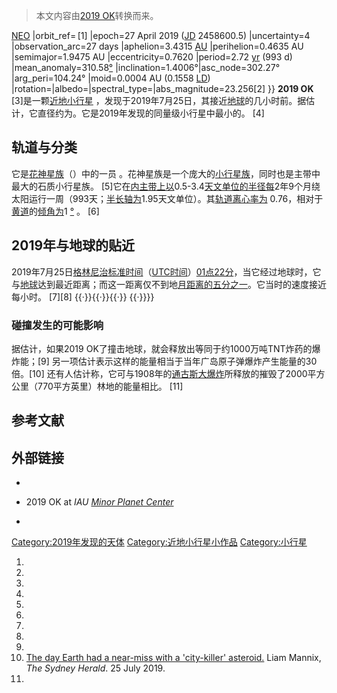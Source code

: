 > 本文内容由[2019 OK](https://zh.wikipedia.org/wiki/2019_OK)转换而来。


[NEO](https://zh.wikipedia.org/wiki/Near-Earth_object "wikilink") |orbit_ref= \[1\] |epoch=27 April 2019 ([JD](https://zh.wikipedia.org/wiki/Julian_day "wikilink") 2458600.5) |uncertainty=4 |observation_arc=27 days |aphelion=3.4315 [AU](https://zh.wikipedia.org/wiki/Astronomical_unit "wikilink") |perihelion=0.4635 AU |semimajor=1.9475 AU |eccentricity=0.7620 |period=2.72 [yr](https://zh.wikipedia.org/wiki/Julian_year_\(astronomy\) "wikilink") (993 d) |mean_anomaly=310.58[°](https://zh.wikipedia.org/wiki/Degree_\(angle\) "wikilink") |inclination=1.4006°|asc_node=302.27° |arg_peri=104.24° |moid=0.0004 AU (0.1558 [LD](https://zh.wikipedia.org/wiki/Lunar_distance_\(astronomy\) "wikilink")) |rotation=|albedo=|spectral_type=|abs_magnitude=23.256\[2\] }} **2019 OK** \[3\]是一颗[近地小行星](../Page/近地天体.md "wikilink") ，发现于2019年7月25日，其接近[地球](../Page/地球.md "wikilink")的几小时前。据估计，它直径约为。它是2019年发现的同量级小行星中最小的。 \[4\]

## 轨道与分类

它是[花神星族](../Page/花神星族.md "wikilink")（）中的一员 。花神星族是一个庞大的[小行星族](../Page/小行星族.md "wikilink")，同时也是主带中最大的石质小行星族。 \[5\]它在[内主带上以](../Page/柯克伍德空隙.md "wikilink")0.5-3.4[天文单位的半径每](../Page/天文單位.md "wikilink")2年9个月绕太阳运行一周（993天；[半长轴为](../Page/半長軸.md "wikilink")1.95天文单位）。其[轨道离心率为](../Page/軌道離心率.md "wikilink") 0.76，相对于[黄道](../Page/黄道.md "wikilink")的[倾角为](../Page/軌道傾角.md "wikilink")1 [°](https://zh.wikipedia.org/wiki/度_\(角\) "wikilink") 。 \[6\]

## 2019年与地球的贴近

2019年7月25日[格林尼治标准时间](https://zh.wikipedia.org/wiki/格林威治标准时间 "wikilink")（[UTC时间](https://zh.wikipedia.org/wiki/UTC "wikilink")）[01点22分](../Page/协调世界时.md "wikilink")，当它经过地球时，它与[地球](../Page/地球.md "wikilink")达到最近距离；而这一距离仅不到地[月距离的五分之一](../Page/月球.md "wikilink")。它当时的速度接近每小时。 \[7\]\[8\] {{·}}{{·}}{{·}} {{·}}}}

### 碰撞发生的可能影响

据估计，如果2019 OK了撞击地球，就会释放出等同于约1000万吨TNT炸药的爆炸能；\[9\] 另一项估计表示这样的能量相当于当年广岛原子弹爆炸产生能量的30倍。\[10\] 还有人估计称，它可与1908年的[通古斯大爆炸](../Page/通古斯大爆炸.md "wikilink")所释放的摧毁了2000平方公里（770平方英里）林地的能量相比。 \[11\]

## 参考文献

## 外部链接

  -
  - 2019 OK at *IAU [Minor Planet Center](../Page/小行星中心.md "wikilink")*

  -
[Category:2019年发现的天体](https://zh.wikipedia.org/wiki/Category:2019年发现的天体 "wikilink") [Category:近地小行星小作品](https://zh.wikipedia.org/wiki/Category:近地小行星小作品 "wikilink") [Category:小行星](https://zh.wikipedia.org/wiki/Category:小行星 "wikilink")

1.
2.
3.
4.
5.
6.
7.
8.
9.
10. [The day Earth had a near-miss with a 'city-killer' asteroid.](https://www.smh.com.au/national/earth-had-a-near-miss-with-city-killer-asteroid-this-morning-20190725-p52apn.html) Liam Mannix, *The Sydney Herald*. 25 July 2019.
11.